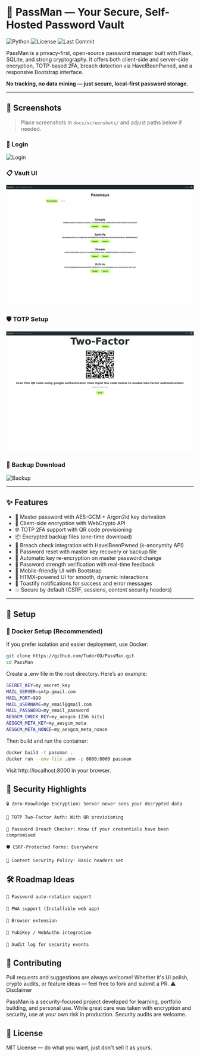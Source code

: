 # 🔐 PassMan — Your Secure, Self-Hosted Password Vault

![Python](https://img.shields.io/badge/python-3.10%2B-blue.svg)
![License](https://img.shields.io/github/license/TudorOO/PassMan)
![Last Commit](https://img.shields.io/github/last-commit/TudorOO/PassMan)

PassMan is a privacy-first, open-source password manager built with Flask, SQLite, and strong cryptography. It offers both client-side and server-side encryption, TOTP-based 2FA, breach detection via HaveIBeenPwned, and a responsive Bootstrap interface.

**No tracking, no data mining — just secure, local-first password storage.**

---

## 📸 Screenshots

> Place screenshots in `docs/screenshots/` and adjust paths below if needed.

### 🔐 Login
![Login](docs/screenshots/login.png)

### 📋 Vault UI
![Vault](docs/screenshots/vault.png)

### 🛡️ TOTP Setup
![TOTP](docs/screenshots/totp.png)

### 💾 Backup Download
![Backup](docs/screenshots/backup.png)

---

## ✨ Features

- 🧠 Master password with AES-GCM + Argon2id key derivation  
- 🔐 Client-side encryption with WebCrypto API  
- 🌐 TOTP 2FA support with QR code provisioning  
- 📦 Encrypted backup files (one-time download)  
- 🔎 Breach check integration with HaveIBeenPwned (k-anonymity API)  
- 🔄 Password reset with master key recovery or backup file  
- 🧹 Automatic key re-encryption on master password change  
- 🧪 Password strength verification with real-time feedback  
- 📱 Mobile-friendly UI with Bootstrap  
- 💨 HTMX-powered UI for smooth, dynamic interactions  
- 🔔 Toastify notifications for success and error messages  
- 💥 Secure by default (CSRF, sessions, content security headers)  

---

## 🚀 Setup

### 🐳 Docker Setup (Recommended)

If you prefer isolation and easier deployment, use Docker:

```bash
git clone https://github.com/TudorOO/PassMan.git
cd PassMan
```
Create a .env file in the root directory. Here’s an example:
```bash
SECRET_KEY=my_secret_key
MAIL_SERVER=smtp.gmail.com
MAIL_PORT=999
MAIL_USERNAME=my_email@gmail.com
MAIL_PASSWORD=my_email_password
AESGCM_CHECK_KEY=my_aesgcm (256 bits)
AESGCM_META_KEY=my_aesgcm_meta
AESGCM_META_NONCE=my_aesgcm_meta_nonce
```
Then build and run the container:
```bash
docker build -t passman .
docker run --env-file .env -p 8000:8000 passman
```

Visit http://localhost:8000 in your browser.

## 🧠 Security Highlights

    🔒 Zero-Knowledge Encryption: Server never sees your decrypted data

    🔐 TOTP Two-Factor Auth: With QR provisioning

    🚨 Password Breach Checker: Know if your credentials have been compromised

    🛡️ CSRF-Protected Forms: Everywhere

    📜 Content Security Policy: Basic headers set

## 🛠️ Roadmap Ideas

    🔁 Password auto-rotation support

    📱 PWA support (Installable web app)

    🧩 Browser extension

    🔐 YubiKey / WebAuthn integration

    🧾 Audit log for security events

## 🤝 Contributing

Pull requests and suggestions are always welcome! Whether it's UI polish, crypto audits, or feature ideas — feel free to fork and submit a PR.
⚠️ Disclaimer

PassMan is a security-focused project developed for learning, portfolio building, and personal use. While great care was taken with encryption and security, use at your own risk in production. Security audits are welcome.
## 📄 License

MIT License — do what you want, just don't sell it as yours.